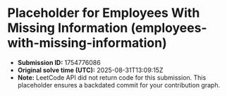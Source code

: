 # Placeholder for Employees With Missing Information (employees-with-missing-information)

- **Submission ID:** 1754776086
- **Original solve time (UTC):** 2025-08-31T13:09:15Z
- **Note:** LeetCode API did not return code for this submission.
  This placeholder ensures a backdated commit for your contribution graph.
